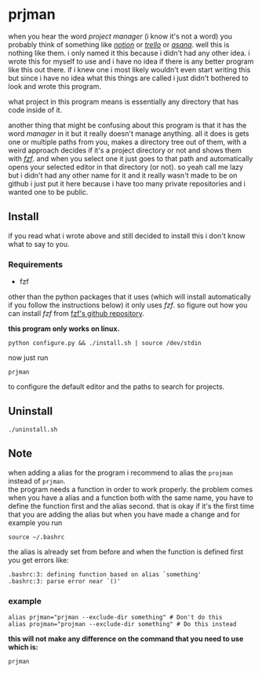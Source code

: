 # prjman
when you hear the word *project manager* (i know it's not a word) you probably think of something like *[notion](https://notion.so/)* or *[trello](https://trello.com/)* or *[asana](https://asana.com/)*.
well this is nothing like them. i only named it this because i didn't had any other idea. i wrote this for myself to use and i have no idea if there is any better program like this out there. if i knew one i most likely wouldn't even start writing this but since i have no idea what this things are called i just didn't bothered to look and wrote this program.

what project in this program means is essentially  any directory that has code inside of it.

another thing that might be confusing about this program is that it has the word *manager* in it but it really doesn't manage anything.
all it does is gets one or multiple paths from you, makes a directory tree out of them, with a weird approach decides if it's a project directory or not and shows them with *[fzf](https://github.com/junegunn/fzf)*. and when you select one it just goes to that path and automatically opens your selected editor in that directory (or not).
so yeah call me lazy but i didn't had any other name for it and it really wasn't made to be on github i just put it here because i have too many private repositories and i wanted one to be public.
## Install
if you read what i wrote above and still decided to install this i don't know what to say to you.
### Requirements
 - fzf

other than the python packages that it uses (which will install automatically if you follow the instructions below) it only uses *fzf*. so figure out how you can install *fzf* from [fzf's github repository](https://github.com/junegunn/fzf).

**this program only works on linux.**
```
python configure.py && ./install.sh | source /dev/stdin
```
now just run
```
prjman
```
to configure the default editor and the paths to search for projects.
## Uninstall
```
./uninstall.sh
```
## Note
when adding a alias for the program i recommend to alias the `projman` instead of `prjman`.\
the program needs a function in order to work properly.
the problem comes when you have a alias and a function both with the same name, you have to define the function first and the alias second. that is okay if it's the first time that you are adding the alias but when you have made a change and for example you run 
```
source ~/.bashrc
``` 
the alias is already set from before and when the function is defined first you get errors like:
```
.bashrc:3: defining function based on alias `something'
.bashrc:3: parse error near `()'
```
### example
```
alias prjman="prjman --exclude-dir something" # Don't do this
alias projman="projman --exclude-dir something" # Do this instead
```
**this will not make any difference on the command that you need to use which is:**
```
prjman
```

